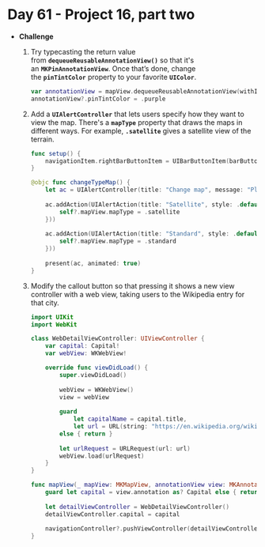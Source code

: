 # Day 61 - Project 16, part two

- **Challenge**
    1. Try typecasting the return value from **`dequeueReusableAnnotationView()`** so that it's an **`MKPinAnnotationView`**. Once that’s done, change the **`pinTintColor`** property to your favorite **`UIColor`**.

        ```swift
        var annotationView = mapView.dequeueReusableAnnotationView(withIdentifier: identifier) as? MKPinAnnotationView
        annotationView?.pinTintColor = .purple
        ```

    2. Add a **`UIAlertController`** that lets users specify how they want to view the map. There's a **`mapType`** property that draws the maps in different ways. For example, **`.satellite`** gives a satellite view of the terrain.

        ```swift
        func setup() {
            navigationItem.rightBarButtonItem = UIBarButtonItem(barButtonSystemItem: .action, target: self, action: #selector(changeTypeMap))
        }

        @objc func changeTypeMap() {
            let ac = UIAlertController(title: "Change map", message: "Please choose a map type", preferredStyle: .actionSheet)
            
            ac.addAction(UIAlertAction(title: "Satellite", style: .default, handler: { [weak self] _ in
                self?.mapView.mapType = .satellite
            }))
            
            ac.addAction(UIAlertAction(title: "Standard", style: .default, handler: { [weak self] _ in
                self?.mapView.mapType = .standard
            }))
            
            present(ac, animated: true)
        }
        ```

    3. Modify the callout button so that pressing it shows a new view controller with a web view, taking users to the Wikipedia entry for that city.

        ```swift
        import UIKit
        import WebKit

        class WebDetailViewController: UIViewController {
            var capital: Capital!
            var webView: WKWebView!

            override func viewDidLoad() {
                super.viewDidLoad()
                
                webView = WKWebView()
                view = webView
                
                guard
                    let capitalName = capital.title,
                    let url = URL(string: "https://en.wikipedia.org/wiki/\(capitalName)")
                else { return }
                
                let urlRequest = URLRequest(url: url)
                webView.load(urlRequest)
            }
        }
        ```

        ```swift
        func mapView(_ mapView: MKMapView, annotationView view: MKAnnotationView, calloutAccessoryControlTapped control: UIControl) {
            guard let capital = view.annotation as? Capital else { return }
            
            let detailViewController = WebDetailViewController()
            detailViewController.capital = capital
            
            navigationController?.pushViewController(detailViewController, animated: true)
        }
        ```